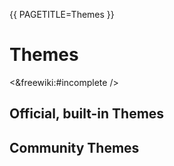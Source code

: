 {{
  PAGETITLE=Themes
}}

# Themes

<&freewiki:#incomplete />

## Official, built-in Themes

## Community Themes
